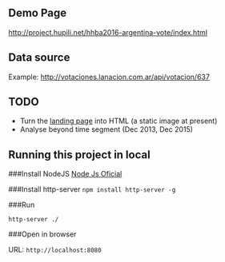 
## Demo Page

http://project.hupili.net/hhba2016-argentina-vote/index.html

## Data source 

Example: http://votaciones.lanacion.com.ar/api/votacion/637

## TODO

* Turn the [landing page](http://project.hupili.net/hhba2016-argentina-vote/landing.html) into HTML (a static image at present)
* Analyse beyond time segment (Dec 2013, Dec 2015)

## Running this project in local
 
###Install NodeJS
[Node Js Oficial](http://nodejs.org)


###Install http-server
`npm install http-server -g`

###Run


`http-server ./`

###Open in browser 

URL: `http://localhost:8080`
